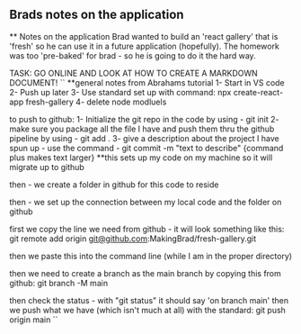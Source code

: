 ## Brads notes on the application
** Notes on the application
Brad wanted to build an 'react gallery' that is 'fresh' so he can use it in a future application (hopefully).
The homework was too 'pre-baked' for brad - so he is going to do it the hard way.

TASK: GO ONLINE AND LOOK AT HOW TO CREATE A MARKDOWN DOCUMENT!
``
**general notes from Abrahams tutorial
1- Start in VS code
2- Push up later
3- Use standard set up with command:
	npx create-react-app fresh-gallery
4- delete node modluels

to push to github:
1- Initialize the git repo in the code
	by using - git init
2- make sure you package all the file I have and push them
thru the github pipeline by using - git add .
3- give a description about the project I have spun up - use the command - git commit -m "text to describe"
{command plus makes text larger}
**this sets up my code on my machine so it will migrate up
to github

then - we create a folder in github for this code to reside

then - we set up the connection between my local code and the folder on github

first we copy the line we need from github - it will look something like this:
git remote add origin git@github.com:MakingBrad/fresh-gallery.git

then we paste this into the command line (while I am in the proper directory)

then we need to create a branch as the main branch by copying this from github:
git branch -M main

then check the status - with "git status" it should say 'on branch main'
then we push what we have (which isn't much at all) with the standard: git push origin main
``